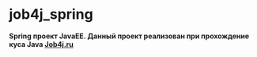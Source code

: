 # job4j_spring
**Spring проект JavaEE. Данный проект реализован при прохождение куса Java [Job4j.ru](https://job4j.ru/)**
